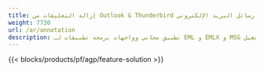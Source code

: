 ```yaml
---
title: إزالة التعليقات من Outlook & Thunderbird رسائل البريد الإلكتروني
weight: 7730
url: /ar/annotation
description: تطبيق مجاني وواجهات برمجة تطبيقات لـ EML و EMLX و MSG الشرح والتعليقات على أنظمة التشغيل Windows و Linux و macOS
---
```


{{< blocks/products/pf/agp/feature-solution >}} 

